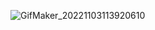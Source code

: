 ![GifMaker_20221103113920610](https://user-images.githubusercontent.com/109620221/199678092-099b9376-5f40-4cc2-bc52-143d40cec9ec.gif)

